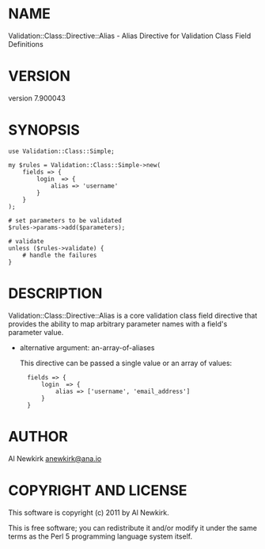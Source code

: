 # NAME

Validation::Class::Directive::Alias - Alias Directive for Validation Class Field Definitions

# VERSION

version 7.900043

# SYNOPSIS

    use Validation::Class::Simple;

    my $rules = Validation::Class::Simple->new(
        fields => {
            login  => {
                alias => 'username'
            }
        }
    );

    # set parameters to be validated
    $rules->params->add($parameters);

    # validate
    unless ($rules->validate) {
        # handle the failures
    }

# DESCRIPTION

Validation::Class::Directive::Alias is a core validation class field directive
that provides the ability to map arbitrary parameter names with a field's
parameter value.

- alternative argument: an-array-of-aliases

    This directive can be passed a single value or an array of values:

        fields => {
            login  => {
                alias => ['username', 'email_address']
            }
        }

# AUTHOR

Al Newkirk <anewkirk@ana.io>

# COPYRIGHT AND LICENSE

This software is copyright (c) 2011 by Al Newkirk.

This is free software; you can redistribute it and/or modify it under
the same terms as the Perl 5 programming language system itself.
